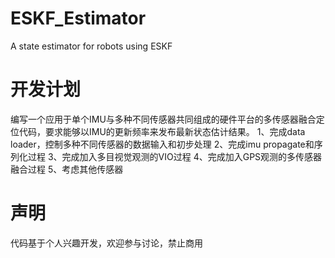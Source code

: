 # ESKF_Estimator
A state estimator for robots using ESKF

# 开发计划
编写一个应用于单个IMU与多种不同传感器共同组成的硬件平台的多传感器融合定位代码，要求能够以IMU的更新频率来发布最新状态估计结果。
1、完成data loader，控制多种不同传感器的数据输入和初步处理
2、完成imu propagate和序列化过程
3、完成加入多目视觉观测的VIO过程
4、完成加入GPS观测的多传感器融合过程
5、考虑其他传感器

# 声明
代码基于个人兴趣开发，欢迎参与讨论，禁止商用
